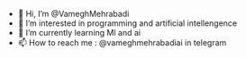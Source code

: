 - 👋 Hi, I’m @VameghMehrabadi
- 👀 I’m interested in programming and artificial intellengence
- 🌱 I’m currently learning Ml and ai 
- 📫 How to reach me : @vameghmehrabadiai in telegram
